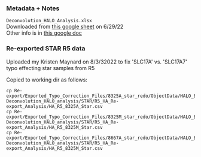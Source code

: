 
### Metadata + Notes
`Deconvolution_HALO_Analysis.xlsx`  
Downloaded from [this google sheet](https://docs.google.com/spreadsheets/d/1bld6g-7MN2G18b8hwXEkC0dDOhWlzmFTAmpcPYdgXjI) on 6/29/22  
Other info is in [this google doc](https://docs.google.com/document/d/1GXbV134CdPmMcSw9pPeSKeHQ8tBMCf0gLuf5Sq4RF4g)



### Re-exported STAR R5 data
Uploaded my Kristen Maynard on 8/3/32022 to fix 'SLC17A' vs. 'SLC17A7' typo effecting star samples from R5

Copied to working dir as follows:
```
cp Re-export/Exported_Typo_Correction_Files/8325A_star_redo/ObjectData/HALO_B1_R5_Star_Br8325A_Fused.tif_object_Data.csv Deconvolution_HALO_analysis/STAR/R5_HA_Re-export_Analysis/HA_R5_8325A_Star.csv
cp Re-export/Exported_Typo_Correction_Files/8325M_star_redo/ObjectData/HALO_B1_R5_Star_Br8325M_Fused.tif_object_Data.csv Deconvolution_HALO_analysis/STAR/R5_HA_Re-export_Analysis/HA_R5_8325M_Star.csv
cp Re-export/Exported_Typo_Correction_Files/8667A_star_redo/ObjectData/HALO_B1_R5_Star_Br8667A_Fused.tif_object_Data.csv Deconvolution_HALO_analysis/STAR/R5_HA_Re-export_Analysis/HA_R5_8325M_Star.csv

```
